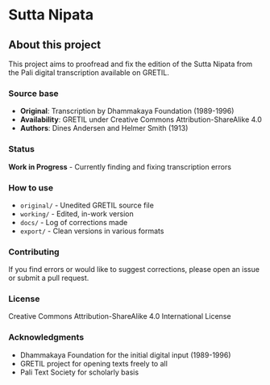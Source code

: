 # Sutta Nipata

## About this project

This project aims to proofread and fix the edition of the Sutta Nipata from the Pali digital transcription available on GRETIL.

### Source base
- **Original**: Transcription by Dhammakaya Foundation (1989-1996) 
- **Availability**: GRETIL under Creative Commons Attribution-ShareAlike 4.0
- **Authors**: Dines Andersen and Helmer Smith (1913)

### Status
**Work in Progress** - Currently finding and fixing transcription errors

### How to use
- `original/` - Unedited GRETIL source file
- `working/` - Edited, in-work version
- `docs/` - Log of corrections made
- `export/` - Clean versions in various formats

### Contributing
If you find errors or would like to suggest corrections, please open an issue or submit a pull request.

### License
Creative Commons Attribution-ShareAlike 4.0 International License

### Acknowledgments
- Dhammakaya Foundation for the initial digital input (1989-1996)
- GRETIL project for opening texts freely to all
- Pali Text Society for scholarly basis

